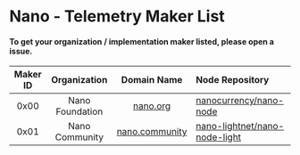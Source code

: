 # Nano - Telemetry Maker List
#### To get your organization / implementation maker listed, please open a issue.
| Maker ID | Organization | Domain Name | Node Repository |
|  :---:  |     :----:     |     :---:     |       :---       |
| 0x00 | Nano Foundation | [nano.org](https://nano.org) | [nanocurrency/nano-node](https://github.com/nanocurrency/nano-node) |
| 0x01 | Nano Community | [nano.community](https://nano.community) | [nano-lightnet/nano-node-light](https://github.com/Nano-LightNet/nano-node-light) |
